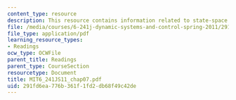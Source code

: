 ```yaml
---
content_type: resource
description: This resource contains information related to state-space models.
file: /media/courses/6-241j-dynamic-systems-and-control-spring-2011/291fd6ea776b361f1fd2db68f49c42de_MIT6_241JS11_chap07.pdf
file_type: application/pdf
learning_resource_types:
- Readings
ocw_type: OCWFile
parent_title: Readings
parent_type: CourseSection
resourcetype: Document
title: MIT6_241JS11_chap07.pdf
uid: 291fd6ea-776b-361f-1fd2-db68f49c42de
---
```

